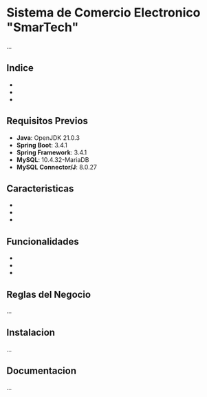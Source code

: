 
# Sistema de Comercio Electronico "SmarTech"
...

## Indice
-
-
-

## Requisitos Previos
- **Java**: OpenJDK 21.0.3
- **Spring Boot**: 3.4.1
- **Spring Framework**: 3.4.1
- **MySQL**: 10.4.32-MariaDB
- **MySQL Connector/J**: 8.0.27

## Caracteristicas
-
-
-

## Funcionalidades
-
-
-

## Reglas del Negocio
...

## Instalacion
...

## Documentacion
...